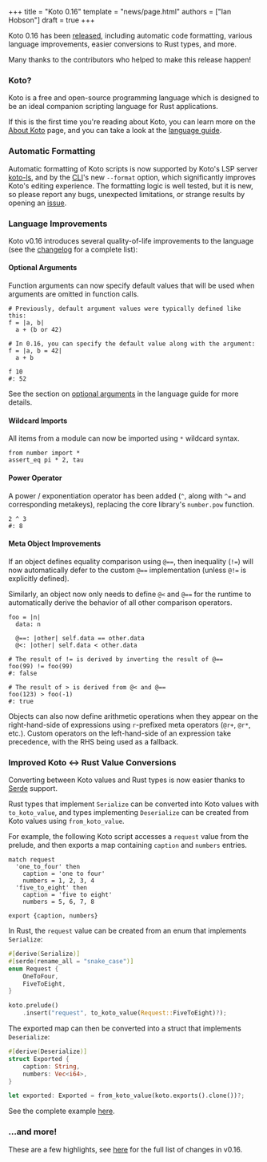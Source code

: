 +++
title = "Koto 0.16"
template = "news/page.html"
authors = ["Ian Hobson"]
draft = true
+++

Koto 0.16 has been [released][crates], including automatic code formatting,
various language improvements, easier conversions to Rust types, and more.

<!-- more -->

Many thanks to the contributors who helped to make this release happen!

### Koto?

Koto is a free and open-source programming language which is designed to be an
ideal companion scripting language for Rust applications.

If this is the first time you're reading about Koto, you can learn more on the [About Koto][about] page, and you can take a look at the [language guide][guide].

### Automatic Formatting

Automatic formatting of Koto scripts is now supported by Koto's LSP server [koto-ls][koto-ls], and by the [CLI][cli]'s new `--format` option, which significantly improves Koto's editing experience. The formatting logic is well tested, but it is new, so please report any bugs, unexpected limitations, or strange results by opening an [issue][issues].  

### Language Improvements

Koto v0.16 introduces several quality-of-life improvements to the language (see the [changelog][release] for a complete list):

#### Optional Arguments

Function arguments can now specify default values that will be used when arguments are omitted in function calls.

```koto
# Previously, default argument values were typically defined like this:
f = |a, b|
  a + (b or 42)

# In 0.16, you can specify the default value along with the argument:
f = |a, b = 42|
  a + b

f 10
#: 52
```

See the section on [optional arguments][optional-args] in the language guide for more details.

#### Wildcard Imports

All items from a module can now be imported using `*` wildcard syntax.

```koto
from number import *
assert_eq pi * 2, tau
```

#### Power Operator

A power / exponentiation operator has been added (`^`, along with `^=` and corresponding metakeys), replacing the core library's `number.pow` function.

```koto
2 ^ 3
#: 8
```

#### Meta Object Improvements

If an object defines equality comparison using `@==`,
then inequality (`!=`) will now automatically defer to the custom `@==` implementation (unless `@!=` is explicitly defined).

Similarly, an object now only needs to define `@<` and `@==` for the runtime to automatically derive the behavior of all other comparison operators.

```koto
foo = |n|
  data: n

  @==: |other| self.data == other.data
  @<: |other| self.data < other.data

# The result of != is derived by inverting the result of @==
foo(99) != foo(99)
#: false

# The result of > is derived from @< and @==
foo(123) > foo(-1)
#: true
```

Objects can also now define arithmetic operations when they appear on the right-hand-side of expressions using `r`-prefixed meta operators (`@r+`, `@r*`, etc.). Custom operators on the left-hand-side of an expression take precedence, with the RHS being used as a fallback.

### Improved Koto ↔ Rust Value Conversions

Converting between Koto values and Rust types is now easier thanks to [Serde] support.

Rust types that implement `Serialize` can be converted into Koto values with `to_koto_value`, and types implementing `Deserialize` can be created from Koto values using `from_koto_value`.

For example, the following Koto script accesses a `request` value from the prelude, and then exports a map containing `caption` and `numbers` entries.

```koto
match request
  'one_to_four' then
    caption = 'one to four'
    numbers = 1, 2, 3, 4
  'five_to_eight' then 
    caption = 'five to eight'
    numbers = 5, 6, 7, 8

export {caption, numbers}
```

In Rust, the `request` value can be created from an enum that implements `Serialize`:

```rust
#[derive(Serialize)]
#[serde(rename_all = "snake_case")]
enum Request {
    OneToFour,
    FiveToEight,
}

koto.prelude()
    .insert("request", to_koto_value(Request::FiveToEight)?);
```

The exported map can then be converted into a struct that implements `Deserialize`:

```rust
#[derive(Deserialize)]
struct Exported {
    caption: String,
    numbers: Vec<i64>,
}

let exported: Exported = from_koto_value(koto.exports().clone())?;
```

See the complete example [here][serde-example].


### ...and more!

These are a few highlights, see [here][release] for the full list of changes in v0.16.


[about]: /about
[cli]: /docs/0.16/cli
[crates]: https://crates.io/crates/koto/0.16.0
[issues]: https://github.com/koto-lang/koto/issues/new
[guide]: /docs/0.16/language
[koto-ls]: https://github.com/koto-lang/koto-ls
[optional-args]: /docs/0.16/language/#optional-arguments
[release]: https://github.com/koto-lang/koto/releases/tag/v0.16.0
[serde]: https://docs.rs/koto_serde/0.16.0/koto_serde/index.html
[serde-example]: /docs/0.16/api#using-serde-for-value-conversions
